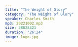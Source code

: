 ```yaml
---
title: "The Weight of Glory"
category: "The Weight of Glory"
speaker: Charles Smith
mp3: 20221002.mp3
size: 38028321
duration: "26:24"
image: logo.jpg
---
```

